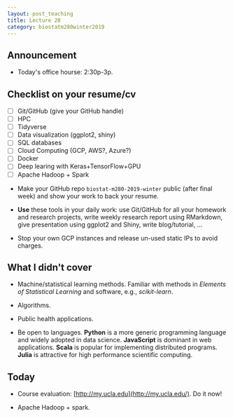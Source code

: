 ```yaml
---
layout: post_teaching
title: Lecture 20
category: biostatm280winter2019
---
```


## Announcement

* Today's office hourse: 2:30p-3p.

## Checklist on your resume/cv

- [ ] Git/GitHub (give your GitHub handle)  
- [ ] HPC  
- [ ] Tidyverse   
- [ ] Data visualization (ggplot2, shiny)  
- [ ] SQL databases  
- [ ] Cloud Computing (GCP, AWS?, Azure?)  
- [ ] Docker  
- [ ] Deep learing with Keras+TensorFlow+GPU  
- [ ] Apache Hadoop + Spark  

* Make your GitHub repo `biostat-m280-2019-winter` public (after final week) and show your work to back your resume.

* **Use** these tools in your daily work: use Git/GitHub for all your homework and research projects, write weekly research report using RMarkdown, give presentation using ggplot2 and Shiny, write blog/tutorial, ...

* Stop your own GCP instances and release un-used static IPs to avoid charges.

## What I didn't cover

- Machine/statistical learning methods. Familiar with methods in _Elements of Statistical Learning_ and software, e.g., _scikit-learn_.  

- Algorithms. 

- Public health applications.

- Be open to languages. **Python** is a more generic programming language and widely adopted in data science. **JavaScript** is dominant in web applications. **Scala** is popular for implementing distributed programs. **Julia** is attractive for high performance scientific computing.

## Today

* Course evaluation: [http://my.ucla.edu](http://my.ucla.edu/). Do it now!

* Apache Hadoop + spark.   